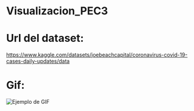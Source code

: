 # Visualizacion_PEC3

# Url del dataset:
https://www.kaggle.com/datasets/joebeachcapital/coronavirus-covid-19-cases-daily-updates/data


# Gif:

![Ejemplo de GIF](Storytelling.gif)
